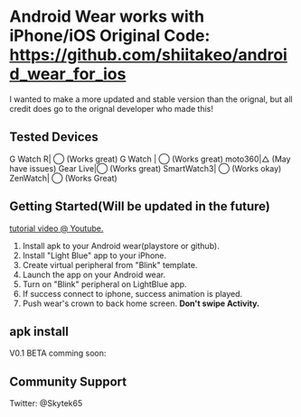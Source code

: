 Android Wear works with iPhone/iOS
Original Code: https://github.com/shiitakeo/android_wear_for_ios
===================================
I wanted to make a more updated and stable version than the orignal, but all credit does go to the orignal
developer who made this!

Tested Devices
--------------
G Watch R| ◯ (Works great)
G Watch  | ◯ (Works great)
moto360|△ (May have issues)
Gear Live|◯ (Works great)
SmartWatch3| ◯ (Works okay)
ZenWatch| ◯ (Works Great)

Getting Started(Will be updated in the future) 
---------------
[tutorial video @ Youtube.](https://www.youtube.com/watch?v=cIYe6ExIjrQ)

1. Install apk to your Android wear(playstore or github).
2. Install "Light Blue" app to your iPhone.
3. Create virtual peripheral from "Blink" template.  
4. Launch the app on your Android wear.
5. Turn on "Blink" peripheral on LightBlue app.
6. If success connect to iphone, success animation is played.
7. Push wear's crown to back home screen. **Don't swipe Activity.**  

apk install
---------
V0.1 BETA comming soon: 

Community Support
-------
Twitter: @Skytek65
